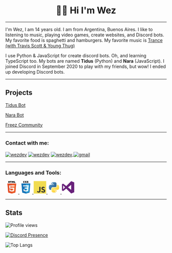<h1 align="center">👋🏻 Hi I'm Wez</h1>

---

I'm Wez, I am 14 years old. I am from Argentina, Buenos Aires. I like to listening to music, playing video games, create websites, and Discord bots.
My favorite food is spaghetti and hamburgers. My favorite music is [Trance (with Travis Scott & Young Thug)](https://open.spotify.com/track/5wG3HvLhF6Y5KTGlK0IW3J?si=751a44b678954f8a)

I use Python & JavaScript for create discord bots. Oh, and learning TypeScript too. My bots are named **Tidus** (Python) and **Nara** (JavaScript). I joined Discord in September 2020 to play with my friends, but wow! I ended up developing Discord bots.

---

## Projects

[Tidus Bot](https://dsc.gg/tidus-bot)

[Nara Bot](nara-bot)

[Freez Community](https://discord.gg/MMm4SxmtUp)


---

<h3 align="left">Contact with me:</h3>
<p align="left">
<a href="https://discord.com/users/759233882926350346" target="blank"><img align="center" src="https://raw.githubusercontent.com/rahuldkjain/github-profile-readme-generator/master/src/images/icons/Social/discord.svg" alt="wezdev" height="30" width="40" /></a>
<a href="https://instagram.com/wezz_dev" target="blank"><img align="center" src="https://raw.githubusercontent.com/rahuldkjain/github-profile-readme-generator/master/src/images/icons/Social/instagram.svg" alt="wezdev" height="30" width="40" /></a> <a href="https://twitter.com/ImWezzz" target="blank"> <img align="center" src="https://raw.githubusercontent.com/rahuldkjain/github-profile-readme-generator/master/src/images/icons/Social/twitter.svg" alt="wezdev" height="30" width="40" /> </a> <a href="https://mail.google.com/mail/u/2/#search/imwezcontact%40gmail.com?compose=new" target="_blank"> <img align="center" src="https://www.vectorlogo.zone/logos/gmail/gmail-icon.svg" alt="gmail" height="30" width="40" /></a>

</p>

---

<h3 align="left">Languages and Tools:</h3>

<p align="left"> <a href="https://www.w3.org/html/" target="_blank" rel="noreferrer"> <img src="https://raw.githubusercontent.com/devicons/devicon/master/icons/html5/html5-original-wordmark.svg" alt="html5" width="40" height="40"/> </a> <a href="https://www.w3schools.com/css/" target="_blank" rel="noreferrer"> <img src="https://raw.githubusercontent.com/devicons/devicon/master/icons/css3/css3-original-wordmark.svg" alt="css3" width="40" height="40"/> </a> <a href="https://developer.mozilla.org/en-US/docs/Web/JavaScript" target="_blank" rel="noreferrer"> <img src="https://raw.githubusercontent.com/devicons/devicon/master/icons/javascript/javascript-original.svg" alt="javascript" width="40" height="40"/> </a> <a href="https://developer.mozilla.org/en-US/docs/Web/Python" target="_blank" rel="noreferrer"> <img src="https://raw.githubusercontent.com/devicons/devicon/master/icons/python/python-original.svg" alt="python" width="40" height="40"/> </a> <a href="https://developer.mozilla.org/en-US/docs/WeVisualStudioCode" target="_blank" rel="noreferrer"> <img src="https://raw.githubusercontent.com/devicons/devicon/master/icons/visualstudio/visualstudio-plain.svg" alt="vscode" width="40" height="40" style="fill: #006dff;"/> </a> </p>

---
## Stats
![Profile views](https://komarev.com/ghpvc/?username=ImWezzz) 

[![Discord Presence](https://lanyard.cnrad.dev/api/759233882926350346?borderRadius=20px&hideDiscrim=true&theme=tokyonight)](https://discord.com/users/759233882926350346)

![Top Langs](https://github-readme-stats.vercel.app/api/top-langs/?username=imwezzz&layout=compact&langs_count=7&theme=tokyonight)

